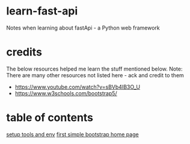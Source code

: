 # learn-fast-api
Notes when learning about fastApi - a Python web framework

# credits
The below resources helped me learn the stuff mentioned below. 
Note: There are many other resources not listed here - ack and credit to them
* https://www.youtube.com/watch?v=sBVb4IB3O_U
* https://www.w3schools.com/bootstrap5/

# table of contents

[setup tools and env](docs/setup-tools-env.md)
[first simple bootstrap home page](docs/add-template-jinja.md)








